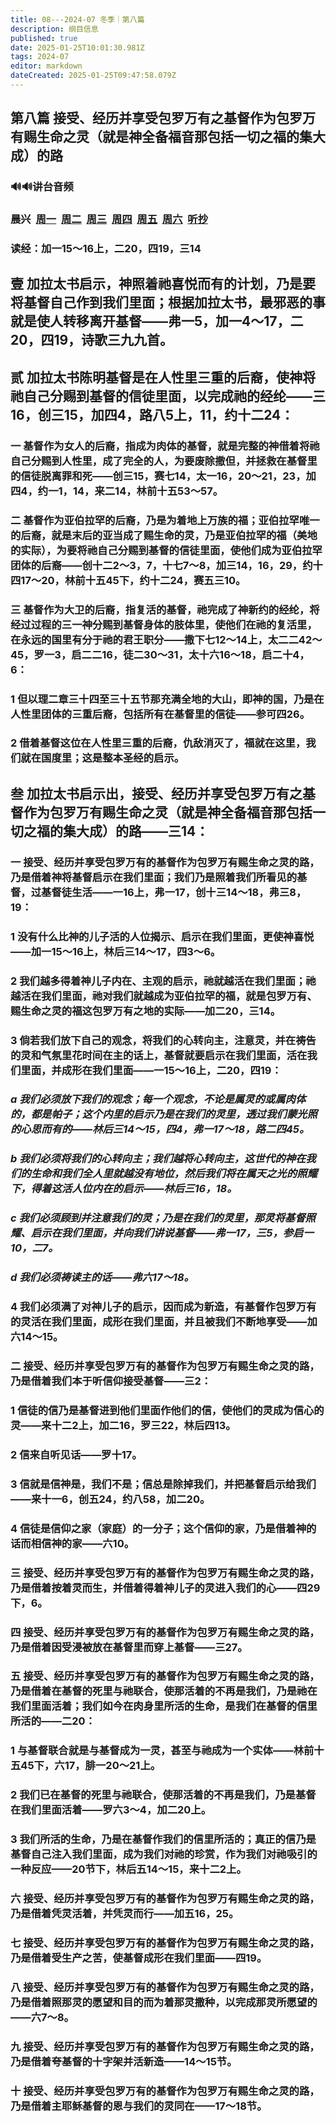 ```yaml
---
title: 08---2024-07 冬季｜第八篇
description: 纲目信息
published: true
date: 2025-01-25T10:01:30.981Z
tags: 2024-07
editor: markdown
dateCreated: 2025-01-25T09:47:58.079Z
---
```


## 第八篇    接受、经历并享受包罗万有之基督作为包罗万有赐生命之灵（就是神全备福音那包括一切之福的集大成）的路

### 🔊🔊讲台音频
### 晨兴&nbsp;&nbsp;[周一](/home/2024-07/2024-07-08/w20d1)&nbsp;&nbsp;[周二](/home/2024-07/2024-07-08/w20d2)&nbsp;&nbsp;[周三](/home/2024-07/2024-07-08/w20d3)&nbsp;&nbsp;[周四](/home/2024-07/2024-07-08/w20d4)&nbsp;&nbsp;[周五](/home/2024-07/2024-07-08/w20d5)&nbsp;&nbsp;[周六](/home/2024-07/2024-07-08/w20d6)&nbsp;&nbsp;[听抄](/home/2024-07/2024-07-08/tc)
### 读经：加一15～16上，二20，四19，三14

## 壹	加拉太书启示，神照着祂喜悦而有的计划，乃是要将基督自己作到我们里面；根据加拉太书，最邪恶的事就是使人转移离开基督——弗一5，加一4～17，二20，四19，诗歌三九九首。

## 贰	加拉太书陈明基督是在人性里三重的后裔，使神将祂自己分赐到基督的信徒里面，以完成祂的经纶——三16，创三15，加四4，路八5上，11，约十二24：

### 一	基督作为女人的后裔，指成为肉体的基督，就是完整的神借着将祂自己分赐到人性里，成了完全的人，为要废除撒但，并拯救在基督里的信徒脱离罪和死——创三15，赛七14，太一16，20～21，23，加四4，约一1，14，来二14，林前十五53～57。

### 二	基督作为亚伯拉罕的后裔，乃是为着地上万族的福；亚伯拉罕唯一的后裔，就是末后的亚当成了赐生命的灵，乃是亚伯拉罕的福（美地的实际），为要将祂自己分赐到基督的信徒里面，使他们成为亚伯拉罕团体的后裔——创十二2～3，7，十七7～8，加三14，16，29，约十四17～20，林前十五45下，约十二24，赛五三10。

### 三	基督作为大卫的后裔，指复活的基督，祂完成了神新约的经纶，将经过过程的三一神分赐到基督身体的肢体里，使他们在祂的复活里，在永远的国里有分于祂的君王职分——撒下七12～14上，太二二42～45，罗一3，启二二16，徒二30～31，太十六16～18，启二十4，6：

### 1	但以理二章三十四至三十五节那充满全地的大山，即神的国，乃是在人性里团体的三重后裔，包括所有在基督里的信徒——参可四26。

### 2	借着基督这位在人性里三重的后裔，仇敌消灭了，福就在这里，我们就在国度里；这是整本圣经的启示。

## 叁	加拉太书启示出，接受、经历并享受包罗万有之基督作为包罗万有赐生命之灵（就是神全备福音那包括一切之福的集大成）的路——三14：

### 一	接受、经历并享受包罗万有的基督作为包罗万有赐生命之灵的路，乃是借着神将基督启示在我们里面；我们乃是照着我们所看见的基督，过基督徒生活——一16上，弗一17，创十三14～18，弗三8，19：

### 1	没有什么比神的儿子活的人位揭示、启示在我们里面，更使神喜悦——加一15～16上，林后三14～17，四3～6。

### 2	我们越多得着神儿子内在、主观的启示，祂就越活在我们里面；祂越活在我们里面，祂对我们就越成为亚伯拉罕的福，就是包罗万有、赐生命之灵的福这包罗万有之地的实际——加二20，三14。

### 3	倘若我们放下自己的观念，将我们的心转向主，注意灵，并在祷告的灵和气氛里花时间在主的话上，基督就要启示在我们里面，活在我们里面，并成形在我们里面——一15～16上，二20，四19：

### *a	我们必须放下我们的观念；每一个观念，不论是属灵的或属肉体的，都是帕子；这个内里的启示乃是在我们的灵里，透过我们蒙光照的心思而有的——林后三14～15，四4，弗一17～18，路二四45。*

### *b	我们必须将我们的心转向主；我们越将心转向主，这世代的神在我们的生命和我们全人里就越没有地位，然后我们将在属天之光的照耀下，得着这活人位内在的启示——林后三16，18。*

### *c	我们必须顾到并注意我们的灵；乃是在我们的灵里，那灵将基督照耀、启示在我们里面，并向我们讲说基督——弗一17，三5，参启一10，二7。*

### *d	我们必须祷读主的话——弗六17～18。*

### 4	我们必须满了对神儿子的启示，因而成为新造，有基督作包罗万有的灵活在我们里面，成形在我们里面，并且被我们不断地享受——加六14～15。

### 二	接受、经历并享受包罗万有的基督作为包罗万有赐生命之灵的路，乃是借着我们本于听信仰接受基督——三2：

### 1	信徒的信乃是基督进到他们里面作他们的信，使他们的灵成为信心的灵——来十二2上，加二16，罗三22，林后四13。

### 2	信来自听见话——罗十17。

### 3	信就是信神是，我们不是；信总是除掉我们，并把基督启示给我们——来十一6，创五24，约八58，加二20。

### 4	信徒是信仰之家（家庭）的一分子；这个信仰的家，乃是借着神的话而相信神的家——六10。

### 三	接受、经历并享受包罗万有的基督作为包罗万有赐生命之灵的路，乃是借着按着灵而生，并借着得着神儿子的灵进入我们的心——四29下，6。

### 四	接受、经历并享受包罗万有的基督作为包罗万有赐生命之灵的路，乃是借着因受浸被放在基督里而穿上基督——三27。

### 五	接受、经历并享受包罗万有的基督作为包罗万有赐生命之灵的路，乃是借着在基督的死里与祂联合，使那活着的不再是我们，乃是祂在我们里面活着；我们如今在肉身里所活的生命，是我们在基督的信里所活的——二20：

### 1	与基督联合就是与基督成为一灵，甚至与祂成为一个实体——林前十五45下，六17，腓一20～21上。

### 2	我们已在基督的死里与祂联合，使那活着的不再是我们，乃是基督在我们里面活着——罗六3～4，加二20上。

### 3	我们所活的生命，乃是在基督作我们的信里所活的；真正的信乃是基督自己注入我们里面，成为我们对祂的珍赏，作为我们对祂吸引的一种反应——20节下，林后五14～15，来十二2上。

### 六	接受、经历并享受包罗万有的基督作为包罗万有赐生命之灵的路，乃是借着凭灵活着，并凭灵而行——加五16，25。

### 七	接受、经历并享受包罗万有的基督作为包罗万有赐生命之灵的路，乃是借着受生产之苦，使基督成形在我们里面——四19。

### 八	接受、经历并享受包罗万有的基督作为包罗万有赐生命之灵的路，乃是借着照那灵的愿望和目的而为着那灵撒种，以完成那灵所愿望的——六7～8。

### 九	接受、经历并享受包罗万有的基督作为包罗万有赐生命之灵的路，乃是借着夸基督的十字架并活新造——14～15节。

### 十	接受、经历并享受包罗万有的基督作为包罗万有赐生命之灵的路，乃是借着主耶稣基督的恩与我们的灵同在——17～18节。

<!-- Google tag (gtag.js) -->
<script async src="https://www.googletagmanager.com/gtag/js?id=G-1P8709Z16T"></script>
<script>
  window.dataLayer = window.dataLayer || [];
  function gtag(){dataLayer.push(arguments);}
  gtag('js', new Date());

  gtag('config', 'G-1P8709Z16T');
</script>
